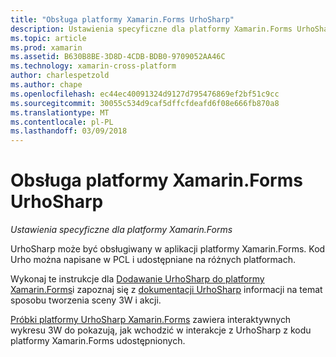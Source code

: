 ```yaml
---
title: "Obsługa platformy Xamarin.Forms UrhoSharp"
description: Ustawienia specyficzne dla platformy Xamarin.Forms UrhoSharp.
ms.topic: article
ms.prod: xamarin
ms.assetid: B630B8BE-3D8D-4CDB-BDB0-9709052AA46C
ms.technology: xamarin-cross-platform
author: charlespetzold
ms.author: chape
ms.openlocfilehash: ec44ec40091324d9127d795476869ef2bf51c9cc
ms.sourcegitcommit: 30055c534d9caf5dffcfdeafd6f08e666fb870a8
ms.translationtype: MT
ms.contentlocale: pl-PL
ms.lasthandoff: 03/09/2018
---
```

# <a name="urhosharp-xamarinforms-support"></a>Obsługa platformy Xamarin.Forms UrhoSharp

_Ustawienia specyficzne dla platformy Xamarin.Forms_

UrhoSharp może być obsługiwany w aplikacji platformy Xamarin.Forms. Kod Urho można napisane w PCL i udostępniane na różnych platformach.

Wykonaj te instrukcje dla [Dodawanie UrhoSharp do platformy Xamarin.Forms](~/xamarin-forms/user-interface/graphics/urhosharp.md)i zapoznaj się z [dokumentacji UrhoSharp](~/graphics-games/urhosharp/using.md) informacji na temat sposobu tworzenia sceny 3W i akcji.

[Próbki platformy UrhoSharp Xamarin.Forms](https://github.com/xamarin/urho-samples/tree/master/FormsSample) zawiera interaktywnych wykresu 3W do pokazują, jak wchodzić w interakcje z UrhoSharp z kodu platformy Xamarin.Forms udostępnionych.

